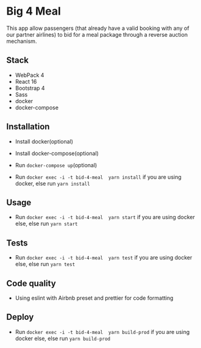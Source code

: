 # Big 4 Meal
This app allow
passengers (that already have a valid booking with any of our partner airlines) to bid for a meal
package through a reverse auction mechanism.

## Stack
- WebPack 4
- React 16
- Bootstrap 4
- Sass
- docker
- docker-compose

## Installation

 - Install docker(optional)

 - Install docker-compose(optional)

 - Run `docker-compose up`(optional)

 - Run `docker exec -i -t bid-4-meal  yarn install` if you are using
 docker, else run `yarn install`

## Usage
 - Run `docker exec -i -t bid-4-meal  yarn start` if you are using
 docker else, else run `yarn start`

## Tests
 - Run `docker exec -i -t bid-4-meal  yarn test` if you are using
 docker else, else run `yarn test`

## Code quality
 - Using eslint with Airbnb preset and prettier for code formatting

## Deploy
- Run `docker exec -i -t bid-4-meal  yarn build-prod` if you are using
 docker else, else run `yarn build-prod`

